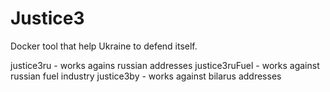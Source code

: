 # Justice3
Docker tool that help Ukraine to defend itself.


justice3ru - works agains russian addresses
justice3ruFuel - works against russian fuel industry
justice3by - works against bilarus addresses

